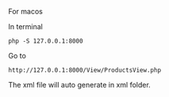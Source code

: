 For macos

In terminal 

``php -S 127.0.0.1:8000``

Go to 

``http://127.0.0.1:8000/View/ProductsView.php``

The xml file will auto generate in xml folder.
